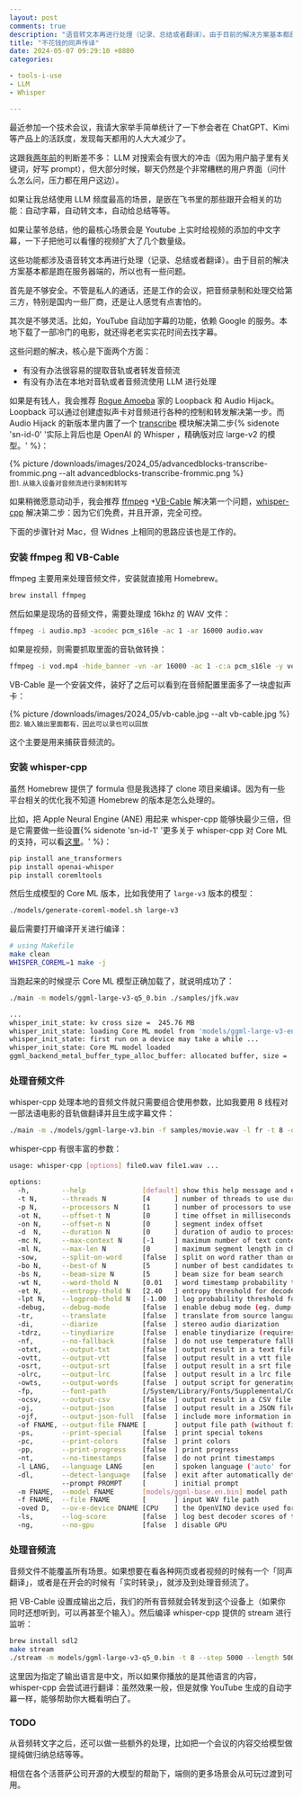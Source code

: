 ```yaml
---
layout: post
comments: true
description: "语音转文本再进行处理（记录、总结或者翻译）。由于目前的解决方案基本都是跑在服务器端的，所以也有一些问题。首先是不够安全。不管是私人的通话，还是工作的会议，把音频录制和处理交给第三方，特别是国内一些厂商，还是让人感觉有点害怕的。其次是不够灵活。比如，YouTube 自动加字幕的功能，依赖 Google 的服务。本地下载了一部冷门的电影，就还得老老实实花时间去找字幕。这些问题的解决，核心是下面两个方面..."
title: "不花钱的同声传译"
date: 2024-05-07 09:29:10 +0800
categories:

- tools-i-use
- LLM
- Whisper

---
```


最近参加一个技术会议，我请大家举手简单统计了一下参会者在 ChatGPT、Kimi 等产品上的活跃度，发现每天都用的人大大减少了。

这跟我[两年前](/2022/09/what-could-happen-after-ism/)的判断差不多： LLM 对搜索会有很大的冲击（因为用户脑子里有关键词，好写 prompt），但大部分时候，聊天仍然是个非常糟糕的用户界面（问什么怎么问，压力都在用户这边）。

如果让我总结使用 LLM 频度最高的场景，是嵌在飞书里的那些跟开会相关的功能：自动字幕，自动转文本，自动给总结等等。

如果让蒙爷总结，他的最核心场景会是 Youtube 上实时给视频的添加的中文字幕，一下子把他可以看懂的视频扩大了几个数量级。

这些功能都涉及语音转文本再进行处理（记录、总结或者翻译）。由于目前的解决方案基本都是跑在服务器端的，所以也有一些问题。

首先是不够安全。不管是私人的通话，还是工作的会议，把音频录制和处理交给第三方，特别是国内一些厂商，还是让人感觉有点害怕的。

其次是不够灵活。比如，YouTube 自动加字幕的功能，依赖 Google 的服务。本地下载了一部冷门的电影，就还得老老实实花时间去找字幕。

这些问题的解决，核心是下面两个方面：

- 有没有办法很容易的提取音轨或者转发音频流
- 有没有办法在本地对音轨或者音频流使用 LLM 进行处理

如果是有钱人，我会推荐 [Rogue Amoeba](https://rogueamoeba.com/) 家的 Loopback 和 Audio Hijack。 Loopback 可以通过创建虚拟声卡对音频进行各种的控制和转发解决第一步。而 Audio Hijack 的新版本里内置了一个 [transcribe](https://rogueamoeba.com/support/manuals/audiohijack/?page=transcribe) 模块解决第二步{% sidenote 'sn-id-0' '实际上背后也是 OpenAI 的 Whisper ，精确版对应 large-v2 的模型。' %}：

{% picture /downloads/images/2024_05/advancedblocks-transcribe-frommic.png --alt advancedblocks-transcribe-frommic.png %}\
<small>图1. 从输入设备对音频流进行录制和转写</small>

如果稍微愿意动动手，我会推荐 [ffmpeg](https://ffmpeg.org/) +[VB-Cable](https://vb-audio.com/Cable/index.htm) 解决第一个问题，[whisper-cpp](https://github.com/ggerganov/whisper.cpp) 解决第二步：因为它们免费，并且开源，完全可控。

下面的步骤针对 Mac，但 Widnes 上相同的思路应该也是工作的。

### 安装 ffmpeg 和 VB-Cable

ffmpeg 主要用来处理音频文件，安装就直接用 Homebrew。

```bash
brew install ffmpeg
```

然后如果是现场的音频文件，需要处理成 16khz 的 WAV 文件：

```bash
ffmpeg -i audio.mp3 -acodec pcm_s16le -ac 1 -ar 16000 audio.wav
```

如果是视频，则需要抓取里面的音轨做转换：

```bash
ffmpeg -i vod.mp4 -hide_banner -vn -ar 16000 -ac 1 -c:a pcm_s16le -y vod-resampled.wav
```

VB-Cable 是一个安装文件，装好了之后可以看到在音频配置里面多了一块虚拟声卡：

{% picture /downloads/images/2024_05/vb-cable.jpg --alt vb-cable.jpg %}\
<small>图2. 输入输出里面都有，因此可以录也可以回放</small>

这个主要是用来捕获音频流的。

### 安装 whisper-cpp

虽然 Homebrew 提供了 formula 但是我选择了 clone 项目来编译。因为有一些平台相关的优化我不知道 Homebrew 的版本是怎么处理的。

比如，把 Apple Neural Engine (ANE) 用起来 whisper-cpp 能够快最少三倍，但是它需要做一些设置{% sidenote 'sn-id-1' '更多关于 whisper-cpp 对 Core ML 的支持，可以看[这里](https://github.com/ggerganov/whisper.cpp/pull/566)。' %}：

```bash
pip install ane_transformers
pip install openai-whisper
pip install coremltools
```

然后生成模型的 Core ML 版本，比如我使用了 `large-v3` 版本的模型：

```bash
./models/generate-coreml-model.sh large-v3
```

最后需要打开编译开关进行编译：

```bash
# using Makefile
make clean
WHISPER_COREML=1 make -j
```

当跑起来的时候提示 Core ML 模型正确加载了，就说明成功了：

```bash
./main -m models/ggml-large-v3-q5_0.bin ./samples/jfk.wav

...
whisper_init_state: kv cross size =  245.76 MB
whisper_init_state: loading Core ML model from 'models/ggml-large-v3-encoder.mlmodelc'
whisper_init_state: first run on a device may take a while ...
whisper_init_state: Core ML model loaded
ggml_backend_metal_buffer_type_alloc_buffer: allocated buffer, size =     8.80 MiB, ( 1490.55 / 12288.02)
```

### 处理音频文件

whisper-cpp 处理本地的音频文件就只需要组合使用参数，比如我要用 8 线程对一部法语电影的音轨做翻译并且生成字幕文件：

```bash
./main -m ./models/ggml-large-v3.bin -f samples/movie.wav -l fr -t 8 -osrt --translate
```

whisper-cpp 有很丰富的参数：

```bash
usage: whisper-cpp [options] file0.wav file1.wav ...

options:
  -h,        --help              [default] show this help message and exit
  -t N,      --threads N         [4      ] number of threads to use during computation
  -p N,      --processors N      [1      ] number of processors to use during computation
  -ot N,     --offset-t N        [0      ] time offset in milliseconds
  -on N,     --offset-n N        [0      ] segment index offset
  -d  N,     --duration N        [0      ] duration of audio to process in milliseconds
  -mc N,     --max-context N     [-1     ] maximum number of text context tokens to store
  -ml N,     --max-len N         [0      ] maximum segment length in characters
  -sow,      --split-on-word     [false  ] split on word rather than on token
  -bo N,     --best-of N         [5      ] number of best candidates to keep
  -bs N,     --beam-size N       [5      ] beam size for beam search
  -wt N,     --word-thold N      [0.01   ] word timestamp probability threshold
  -et N,     --entropy-thold N   [2.40   ] entropy threshold for decoder fail
  -lpt N,    --logprob-thold N   [-1.00  ] log probability threshold for decoder fail
  -debug,    --debug-mode        [false  ] enable debug mode (eg. dump log_mel)
  -tr,       --translate         [false  ] translate from source language to english
  -di,       --diarize           [false  ] stereo audio diarization
  -tdrz,     --tinydiarize       [false  ] enable tinydiarize (requires a tdrz model)
  -nf,       --no-fallback       [false  ] do not use temperature fallback while decoding
  -otxt,     --output-txt        [false  ] output result in a text file
  -ovtt,     --output-vtt        [false  ] output result in a vtt file
  -osrt,     --output-srt        [false  ] output result in a srt file
  -olrc,     --output-lrc        [false  ] output result in a lrc file
  -owts,     --output-words      [false  ] output script for generating karaoke video
  -fp,       --font-path         [/System/Library/Fonts/Supplemental/Courier New Bold.ttf] path to a monospace font for karaoke video
  -ocsv,     --output-csv        [false  ] output result in a CSV file
  -oj,       --output-json       [false  ] output result in a JSON file
  -ojf,      --output-json-full  [false  ] include more information in the JSON file
  -of FNAME, --output-file FNAME [       ] output file path (without file extension)
  -ps,       --print-special     [false  ] print special tokens
  -pc,       --print-colors      [false  ] print colors
  -pp,       --print-progress    [false  ] print progress
  -nt,       --no-timestamps     [false  ] do not print timestamps
  -l LANG,   --language LANG     [en     ] spoken language ('auto' for auto-detect)
  -dl,       --detect-language   [false  ] exit after automatically detecting language
             --prompt PROMPT     [       ] initial prompt
  -m FNAME,  --model FNAME       [models/ggml-base.en.bin] model path
  -f FNAME,  --file FNAME        [       ] input WAV file path
  -oved D,   --ov-e-device DNAME [CPU    ] the OpenVINO device used for encode inference
  -ls,       --log-score         [false  ] log best decoder scores of tokens
  -ng,       --no-gpu            [false  ] disable GPU
```

### 处理音频流

音频文件不能覆盖所有场景。如果想要在看各种网页或者视频的时候有一个「同声翻译」，或者是在开会的时候有「实时转录」，就涉及到处理音频流了。

把 VB-Cable 设置成输出之后，我们的所有音频就会转发到这个设备上（如果你同时还想听到，可以再甚至个输入）。然后编译 whisper-cpp 提供的 stream 进行监听：

```bash
brew install sdl2
make stream
./stream -m models/ggml-large-v3-q5_0.bin -t 8 --step 5000 --length 5000 -l zh
```

这里因为指定了输出语言是中文，所以如果你播放的是其他语言的内容，whisper-cpp 会尝试进行翻译：虽然效果一般，但是就像 YouTube 生成的自动字幕一样，能够帮助你大概看明白了。

### TODO

从音频转文字之后，还可以做一些额外的处理，比如把一个会议的内容交给模型做提纯做归纳总结等等。

相信在各个活菩萨公司开源的大模型的帮助下，端侧的更多场景会从可玩过渡到可用。
